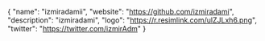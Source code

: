 {
  "name": "izmiradamii",
  "website": "https://github.com/izmiradami",
  "description": "izmiradami",
  "logo": "https://r.resimlink.com/ulZJLxh6.png",
  "twitter": "https://twitter.com/izmirAdm"
}

